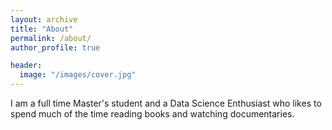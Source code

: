 ```yaml
---
layout: archive
title: "About"
permalink: /about/
author_profile: true

header:
  image: "/images/cover.jpg"
---
```


I am a full time Master's student and a Data Science Enthusiast who likes to spend much of the time reading books and watching documentaries.
